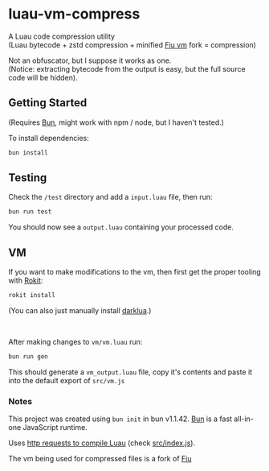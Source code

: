# luau-vm-compress

A Luau code compression utility<br>(Luau bytecode + zstd compression + minified [Fiu vm](https://github.com/rce-incorporated/Fiu) fork = compression)

Not an obfuscator, but I suppose it works as one.<br>(Notice: extracting bytecode from the output is easy, but the full source code will be hidden).

## Getting Started

(Requires [Bun](https://bun.sh), might work with npm / node, but I haven't tested.)

To install dependencies:

```bash
bun install
```

## Testing

Check the `/test` directory and add a `input.luau` file, then run:

```bash
bun run test
```

You should now see a `output.luau` containing your processed code.

## VM

If you want to make modifications to the vm, then first get the proper tooling with [Rokit](https://github.com/rojo-rbx/rokit):

```bash
rokit install
```

(You can also just manually install [darklua](https://github.com/seaofvoices/darklua).)

<br>

After making changes to `vm/vm.luau` run:

```bash
bun run gen
```

This should generate a `vm_output.luau` file, copy it's contents and paste it into the default export of `src/vm.js`

### Notes

This project was created using `bun init` in bun v1.1.42. [Bun](https://bun.sh) is a fast all-in-one JavaScript runtime.

Uses [http requests to compile Luau](https://github.com/Open-SB/luau-compile) (check [src/index.js](https://github.com/ewd3v/luau-vm-compress/blob/main/src/index.js)).

The vm being used for compressed files is a fork of [Fiu](https://github.com/rce-incorporated/Fiu)
